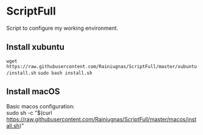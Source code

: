# ScriptFull
Script to configure my working environment.

## Install xubuntu
`wget https://raw.githubusercontent.com/Rainiugnas/ScriptFull/master/xubuntu/install.sh`
`sudo bash install.sh`

## Install macOS
Basic macos configuration:  
sudo sh -c "$(curl https://raw.githubusercontent.com/Rainiugnas/ScriptFull/master/macos/install.sh)"
